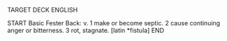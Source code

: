 TARGET DECK
ENGLISH

START
Basic
Fester
Back: v. 1 make or become septic. 2 cause continuing anger or bitterness. 3 rot, stagnate. [latin *fistula]
END

